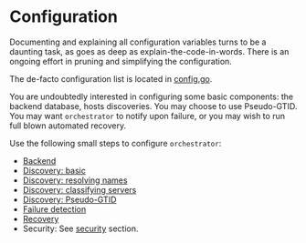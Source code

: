 # Configuration

Documenting and explaining all configuration variables turns to be a daunting task, as goes as deep as explain-the-code-in-words. There is an ongoing effort in pruning and simplifying the configuration.

The de-facto configuration list is located in [config.go](https://github.com/github/orchestrator/blob/master/go/config/config.go).

You are undoubtedly interested in configuring some basic components: the backend database, hosts discoveries. You may choose to use Pseudo-GTID. You may want `orchestrator` to notify upon failure, or you may wish to run full blown automated recovery.

Use the following small steps to configure `orchestrator`:

- [Backend](configuration-backend.md)
- [Discovery: basic](configuration-discovery-basic.md)
- [Discovery: resolving names](configuration-discovery-resolve.md)
- [Discovery: classifying servers](configuration-discovery-classifying.md)
- [Discovery: Pseudo-GTID](configuration-discovery-pseudo-gtid.md)
- [Failure detection](configuration-failure-detection.md)
- [Recovery](configuration-recovery.md)
- Security: See [security](#security) section.

